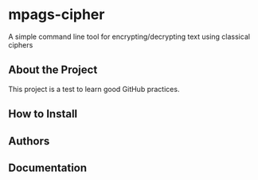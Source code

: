 # mpags-cipher
A simple command line tool for encrypting/decrypting text using classical ciphers

## About the Project 
This project is a test to learn good GitHub practices.

## How to Install 

## Authors

## Documentation 

